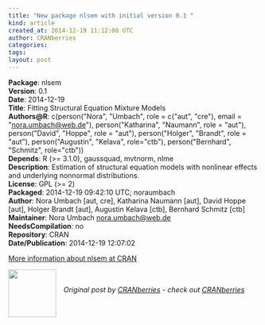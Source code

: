 ```yaml
---
title: "New package nlsem with initial version 0.1 "
kind: article
created_at: 2014-12-19 11:12:00 UTC
author: CRANberries
categories: 
tags: 
layout: post
---
```

<strong>Package</strong>: nlsem<br>
<strong>Version</strong>: 0.1<br>
<strong>Date</strong>: 2014-12-19<br>
<strong>Title</strong>: Fitting Structural Equation Mixture Models<br>
<strong>Authors@R</strong>: c(person("Nora", "Umbach",
role = c("aut", "cre"),
email = "nora.umbach@web.de"),
person("Katharina", "Naumann",
role = "aut"),
person("David", "Hoppe",
role = "aut"),
person("Holger", "Brandt",
role = "aut"),
person("Augustin", "Kelava",
role="ctb"),
person("Bernhard", "Schmitz",
role="ctb"))<br>
<strong>Depends</strong>: R (>= 3.1.0), gaussquad, mvtnorm, nlme<br>
<strong>Description</strong>: Estimation of structural equation models with nonlinear effects
and underlying nonnormal distributions.<br>
<strong>License</strong>: GPL (>= 2)<br>
<strong>Packaged</strong>: 2014-12-19 09:42:10 UTC; noraumbach<br>
<strong>Author</strong>: Nora Umbach [aut, cre],
Katharina Naumann [aut],
David Hoppe [aut],
Holger Brandt [aut],
Augustin Kelava [ctb],
Bernhard Schmitz [ctb]<br>
<strong>Maintainer</strong>: Nora Umbach <nora.umbach@web.de><br>
<strong>NeedsCompilation</strong>: no<br>
<strong>Repository</strong>: CRAN<br>
<strong>Date/Publication</strong>: 2014-12-19 12:07:02<br>

<p>
<a href="http://cran.r-project.org/web/packages/nlsem/index.html">More information about nlsem at CRAN</a><div class="author">
  <img src="" style="width: 96px; height: 96;">
  <span style="position: absolute; padding: 32px 15px;">
    <i>Original post by <a href="http://twitter.com/">CRANberries</a> - check out <a href="http://dirk.eddelbuettel.com/cranberries">CRANberries   </a></i>
  </span>
</div>
